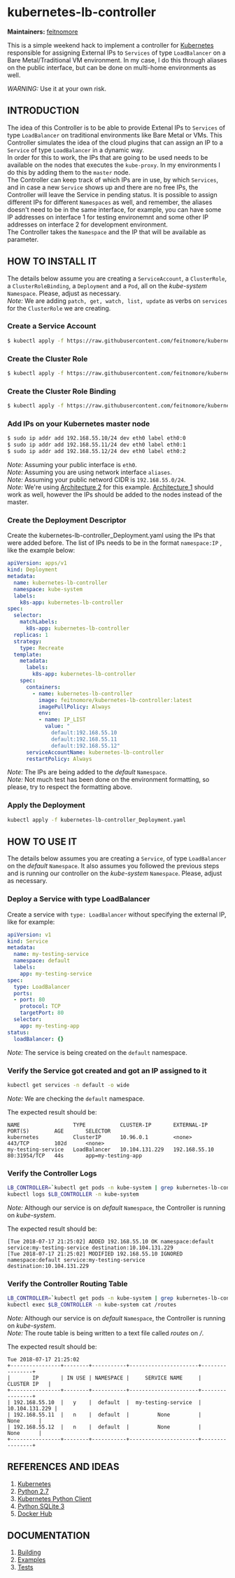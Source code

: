 # kubernetes-lb-controller


**Maintainers:** [feitnomore](https://github.com/feitnomore/)

This is a simple weekend hack to implement a controller for [Kubernetes](https://kubernetes.io) responsible for assigning External IPs to `Services` of type `LoadBalancer` on a Bare Metal/Traditional VM environment.
In my case, I do this through aliases on the public interface, but can be done on multi-home environments as well.

*WARNING:* Use it at your own risk.

## INTRODUCTION

The idea of this Controller is to be able to provide Extenal IPs to `Services` of type `LoadBalancer` on traditional environments like Bare Metal or VMs. This Controller simulates the idea of the cloud plugins that can assign an IP to a `Service` of type `LoadBalancer` in a dynamic way.  
In order for this to work, the IPs that are going to be used needs to be available on the nodes that executes the `kube-proxy`. In my environments I do this by adding them to the `master` node.  
The Controller can keep track of which IPs are in use, by which `Services`, and in case a new `Service` shows up and there are no free IPs, the Controller will leave the Service in pending status.
It is possible to assign different IPs for different `Namespaces` as well, and remember, the aliases doesn't need to be in the same interface, for example, you can have some IP addresses on interface 1 for testing environemnt and some other IP addresses on interface 2 for development environment.  
The Controller takes the `Namespace` and the IP that will be available as parameter. 

## HOW TO INSTALL IT

The details below assume you are creating a `ServiceAccount`, a `ClusterRole`, a `ClusterRoleBinding`, a `Deployment` and a `Pod`, all on the *kube-system* `Namespace`. Please, adjust as necessary.  
*Note:* We are adding `patch, get, watch, list, update` as verbs on `services` for the `ClusterRole` we are creating.

### Create a Service Account
```sh
$ kubectl apply -f https://raw.githubusercontent.com/feitnomore/kubernetes-lb-controller/master/examples/kubernetes-lb-controller_ServiceAccount.yaml
```
### Create the Cluster Role
```sh
$ kubectl apply -f https://raw.githubusercontent.com/feitnomore/kubernetes-lb-controller/master/examples/kubernetes-lb-controller_ClusterRole.yaml
```
### Create the Cluster Role Binding
```sh
$ kubectl apply -f https://raw.githubusercontent.com/feitnomore/kubernetes-lb-controller/master/examples/kubernetes-lb-controller_ClusterRoleBinding.yaml
```
### Add IPs on your Kubernetes master node
```sh
$ sudo ip addr add 192.168.55.10/24 dev eth0 label eth0:0
$ sudo ip addr add 192.168.55.11/24 dev eth0 label eth0:1
$ sudo ip addr add 192.168.55.12/24 dev eth0 label eth0:2
```
*Note:* Assuming your public interface is `eth0`.   
*Note:* Assuming you are using network interface `aliases`.  
*Note:* Assuming your public netword CIDR is `192.168.55.0/24`.  
*Note:* We're using [Architecture 2](https://github.com/feitnomore/kubernetes-lb-controller/blob/master/images/arch_02.png) for this example. [Architecture 1](https://github.com/feitnomore/kubernetes-lb-controller/blob/master/images/arch_01.png) should work as well, however the IPs should be added to the nodes instead of the master.  

### Create the Deployment Descriptor
Create the kubernetes-lb-controller_Deployment.yaml using the IPs that were added before. The list of IPs needs to be in the format `namespace:IP` , like the example below:
```yaml
apiVersion: apps/v1
kind: Deployment
metadata:
  name: kubernetes-lb-controller
  namespace: kube-system
  labels:
    k8s-app: kubernetes-lb-controller
spec:
  selector:
    matchLabels:
      k8s-app: kubernetes-lb-controller
  replicas: 1
  strategy:
    type: Recreate
  template:
    metadata:
      labels:
        k8s-app: kubernetes-lb-controller
    spec:
      containers:
        - name: kubernetes-lb-controller
          image: feitnomore/kubernetes-lb-controller:latest
          imagePullPolicy: Always
          env:
          - name: IP_LIST
            value: "
              default:192.168.55.10
              default:192.168.55.11
              default:192.168.55.12"
      serviceAccountName: kubernetes-lb-controller
      restartPolicy: Always
```
*Note:* The IPs are being added to the *default* `Namespace`.  
*Note:* Not much test has been done on the environment formatting, so please, try to respect the formatting above.  

### Apply the Deployment
```sh
kubectl apply -f kubernetes-lb-controller_Deployment.yaml
```
## HOW TO USE IT

The details below assumes you are creating a `Service`, of type `LoadBalancer` on the *default* `Namespace`. It also assumes you followed the previous steps and is running our controller on the *kube-system* `Namespace`. Please, adjust as necessary.

### Deploy a Service with type LoadBalancer
Create a service with `type: LoadBalancer` without specifying the external IP, like for example:
```yaml
apiVersion: v1
kind: Service
metadata:
  name: my-testing-service
  namespace: default
  labels:
    app: my-testing-service
spec:
  type: LoadBalancer
  ports:
  - port: 80
    protocol: TCP
    targetPort: 80
  selector:
    app: my-testing-app
status:
  loadBalancer: {}
```
*Note:* The service is being created on the `default` namespace.

### Verify the Service got created and got an IP assigned to it
```sh
kubectl get services -n default -o wide
```
*Note:* We are checking the `default` namespace.  

The expected result should be:
```
NAME                 TYPE           CLUSTER-IP       EXTERNAL-IP      PORT(S)        AGE       SELECTOR
kubernetes           ClusterIP      10.96.0.1        <none>           443/TCP        102d      <none>
my-testing-service   LoadBalancer   10.104.131.229   192.168.55.10    80:31954/TCP   44s       app=my-testing-app
```

### Verify the Controller Logs
```sh
LB_CONTROLLER=`kubectl get pods -n kube-system | grep kubernetes-lb-controller | awk '{print $1}'`
kubectl logs $LB_CONTROLLER -n kube-system
```
*Note:* Although our service is on *default* `Namespace`, the Controller is running on *kube-system*.  

The expected result should be:
```
[Tue 2018-07-17 21:25:02] ADDED 192.168.55.10 OK namespace:default service:my-testing-service destination:10.104.131.229
[Tue 2018-07-17 21:25:02] MODIFIED 192.168.55.10 IGNORED namespace:default service:my-testing-service destination:10.104.131.229
```


### Verify the Controller Routing Table
```sh
LB_CONTROLLER=`kubectl get pods -n kube-system | grep kubernetes-lb-controller | awk '{print $1}'`
kubectl exec $LB_CONTROLLER -n kube-system cat /routes
```
*Note:* Although our service is on *default* `Namespace`, the Controller is running on *kube-system*.  
*Note:* The route table is being written to a text file called *routes* on */*.  

The expected result should be:
```
Tue 2018-07-17 21:25:02
+----------------+--------+-----------+----------------------+----------------+
|       IP       | IN USE | NAMESPACE |     SERVICE NAME     |   CLUSTER IP   |
+----------------+--------+-----------+----------------------+----------------+
| 192.168.55.10  |   y    |  default  |  my-testing-service  | 10.104.131.229 |
| 192.168.55.11  |   n    |  default  |         None         |      None      |
| 192.168.55.12  |   n    |  default  |         None         |      None      |
+----------------+--------+-----------+----------------------+----------------+
```


## REFERENCES AND IDEAS

1. [Kubernetes](https://kubernetes.io/)
2. [Python 2.7](https://www.python.org/)
3. [Kubernetes Python Client](https://github.com/kubernetes-client/python)
4. [Python SQLite 3](https://docs.python.org/2/library/sqlite3.html)
5. [Docker Hub](https://hub.docker.com/r/feitnomore/kubernetes-lb-controller/)

## DOCUMENTATION

1. [Building](https://github.com/feitnomore/kubernetes-lb-controller/blob/master/BUILD.md)
2. [Examples](https://github.com/feitnomore/kubernetes-lb-controller/tree/master/examples)
3. [Tests](https://github.com/feitnomore/kubernetes-lb-controller/tree/master/test)

